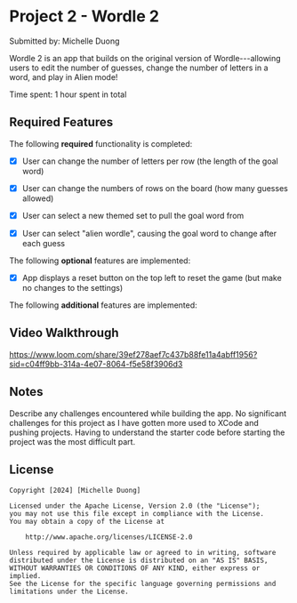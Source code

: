 # Project 2 - Wordle 2

Submitted by: Michelle Duong

Wordle 2 is an app that builds on the original version of Wordle---allowing users to edit the number of guesses, change the number of letters in a word, and play in Alien mode!

Time spent: 1 hour spent in total

## Required Features

The following **required** functionality is completed:

- [X] User can change the number of letters per row (the length of the goal word)
- [X] User can change the numbers of rows on the board (how many guesses allowed)
- [X] User can select a new themed set to pull the goal word from
- [X] User can select "alien wordle", causing the goal word to change after each guess


The following **optional** features are implemented:

- [X] App displays a reset button on the top left to reset the game (but make no changes to the settings)

The following **additional** features are implemented:

## Video Walkthrough
https://www.loom.com/share/39ef278aef7c437b88fe11a4abff1956?sid=c04ff9bb-314a-4e07-8064-f5e58f3906d3

## Notes

Describe any challenges encountered while building the app.
No significant challenges for this project as I have gotten more used to XCode and pushing projects. Having to understand the starter code before starting the project was the most difficult part.

## License

    Copyright [2024] [Michelle Duong]

    Licensed under the Apache License, Version 2.0 (the "License");
    you may not use this file except in compliance with the License.
    You may obtain a copy of the License at

        http://www.apache.org/licenses/LICENSE-2.0

    Unless required by applicable law or agreed to in writing, software
    distributed under the License is distributed on an "AS IS" BASIS,
    WITHOUT WARRANTIES OR CONDITIONS OF ANY KIND, either express or implied.
    See the License for the specific language governing permissions and
    limitations under the License.
